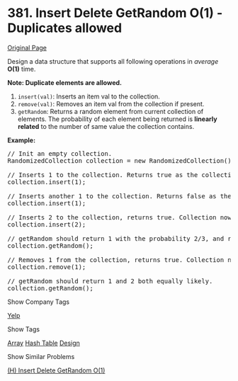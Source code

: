 # 381. Insert Delete GetRandom O(1) - Duplicates allowed

[Original Page](https://leetcode.com/problems/insert-delete-getrandom-o1-duplicates-allowed/)

Design a data structure that supports all following operations in _average_ **O(1)** time.

**Note: Duplicate elements are allowed.**

1.  `insert(val)`: Inserts an item val to the collection.
2.  `remove(val)`: Removes an item val from the collection if present.
3.  `getRandom`: Returns a random element from current collection of elements. The probability of each element being returned is **linearly related** to the number of same value the collection contains.

**Example:**

<pre>// Init an empty collection.
RandomizedCollection collection = new RandomizedCollection();

// Inserts 1 to the collection. Returns true as the collection did not contain 1.
collection.insert(1);

// Inserts another 1 to the collection. Returns false as the collection contained 1\. Collection now contains [1,1].
collection.insert(1);

// Inserts 2 to the collection, returns true. Collection now contains [1,1,2].
collection.insert(2);

// getRandom should return 1 with the probability 2/3, and returns 2 with the probability 1/3.
collection.getRandom();

// Removes 1 from the collection, returns true. Collection now contains [1,2].
collection.remove(1);

// getRandom should return 1 and 2 both equally likely.
collection.getRandom();
</pre>

<div>

<div id="company_tags" class="btn btn-xs btn-warning">Show Company Tags</div>

<span class="hidebutton">[Yelp](/company/yelp/)</span></div>

<div>

<div id="tags" class="btn btn-xs btn-warning">Show Tags</div>

<span class="hidebutton">[Array](/tag/array/) [Hash Table](/tag/hash-table/) [Design](/tag/design/)</span></div>

<div>

<div id="similar" class="btn btn-xs btn-warning">Show Similar Problems</div>

<span class="hidebutton">[(H) Insert Delete GetRandom O(1)](/problems/insert-delete-getrandom-o1/)</span></div>